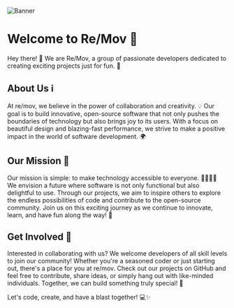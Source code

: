 ![Banner](/profile/banner.png)


# Welcome to Re/Mov 🚀

Hey there! 👋 We are Re/Mov, a group of passionate developers dedicated to creating exciting projects just for fun. 🎉

## About Us ℹ️

At re/mov, we believe in the power of collaboration and creativity. 💡 Our goal is to build innovative, open-source software that not only pushes the boundaries of technology but also brings joy to its users. With a focus on beautiful design and blazing-fast performance, we strive to make a positive impact in the world of software development. 🌍

## Our Mission 🌟

Our mission is simple: to make technology accessible to everyone. 👨‍💻👩‍💻 We envision a future where software is not only functional but also delightful to use. Through our projects, we aim to inspire others to explore the endless possibilities of code and contribute to the open-source community. Join us on this exciting journey as we continue to innovate, learn, and have fun along the way! 🚀

## Get Involved 🤝

Interested in collaborating with us? We welcome developers of all skill levels to join our community! Whether you're a seasoned coder or just starting out, there's a place for you at re/mov. Check out our projects on GitHub and feel free to contribute, share ideas, or simply hang out with like-minded individuals. Together, we can build something truly special! 🌟

Let's code, create, and have a blast together! 💻✨
